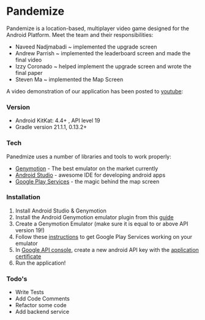 # Pandemize

Pandemize is a location-based, multiplayer video game designed for the Android Platform. Meet the team and their responsibilities:

  - Naveed Nadjmabadi ~ implemented the upgrade screen
  - Andrew Parrish ~ implemented the leaderboard screen and made the final video
  - Izzy Coronado ~ helped implement the upgrade screen and wrote the final paper
  - Steven Ma ~ implemented the Map Screen

A video demonstration of our application has been posted to [youtube]:

### Version
* Android KitKat: 4.4+ , API level 19 
* Gradle version 21.1.1, 0.13.2+

### Tech
Panedmize uses a number of libraries and tools to work properly:
* [Genymotion] - The best emulator on the market currently
* [Android Studio] - awesome IDE for developing android apps
* [Google Play Services] - the magic behind the map screen

### Installation

1. Install Android Studio & Genymotion
2. Install the Android Genymotion emulator plugin from this [guide]
3. Create a Genymotion Emulator (make sure it is equal to or above API version 19!)
4. Follow these [instructions] to get Google Play Services working on your emulator
5. In [Google API console], create a new android API key with the [application certificate]
6. Run the application!  


### Todo's

 - Write Tests
 - Add Code Comments
 - Refactor some code
 - Add backend service

[Google API console]: https://code.google.com/apis/console
[application certificate]:https://developers.google.com/maps/documentation/android/start#get_an_android_certificate_and_the_google_maps_api_key
[youtube]:https://www.youtube.com/watch?v=VkLBXPmhb5o&feature=youtu.be
[instructions]:http://stackoverflow.com/questions/17831990/how-do-you-install-google-frameworks-play-accounts-etc-on-a-genymotion-virt
[guide]:http://tleyden.github.io/blog/2013/11/22/android-studio-plus-genymotion-emulator
[Genymotion]:https://www.genymotion.com/#!/download
[Android Studio]:http://developer.android.com/sdk/index.html
[Google Play Services]: https://developer.android.com/google/play-services/setup.ht